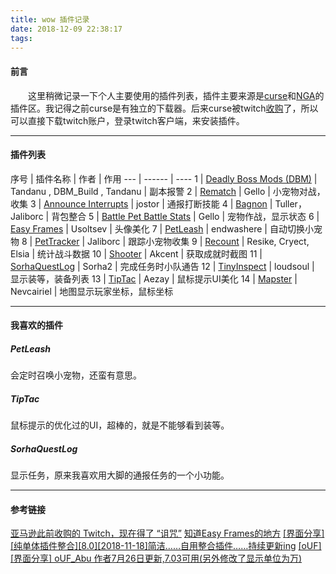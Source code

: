 ```yaml
---
title: wow 插件记录
date: 2018-12-09 22:38:17
tags:
---
```

#### 前言

&emsp;&emsp;这里稍微记录一下个人主要使用的插件列表，插件主要来源是[curse](https://wow.curseforge.com/)和[NGA](https://ngabbs.com/thread.php?fid=200)的插件区。我记得之前curse是有独立的下载器。后来curse被twitch[收购](https://blog.twitch.tv/twitch-and-curse-8ae2b20acf91)了，所以可以直接下载twitch账户，登录twitch客户端，来安装插件。

* * * 

#### 插件列表

序号 | 插件名称 | 作者 | 作用 
---  | ------ | ---- 
1 | [Deadly Boss Mods (DBM)](https://www.curseforge.com/wow/addons/deadly-boss-mods) | Tandanu , DBM_Build , Tandanu | 副本报警 
2 | [Rematch](https://www.curseforge.com/wow/addons/rematch) | Gello | 小宠物对战，收集
3 | [Announce Interrupts](https://www.curseforge.com/wow/addons/announce-interrupts) | jostor | 通报打断技能
4 | [Bagnon](https://www.curseforge.com/wow/addons/bagnon) | Tuller，Jaliborc | 背包整合
5 | [Battle Pet Battle Stats](https://www.curseforge.com/wow/addons/battle-pet-battle-stats) | Gello | 宠物作战，显示状态
6 | [Easy Frames](https://www.curseforge.com/wow/addons/easy-frames) | Usoltsev | 头像美化
7 | [PetLeash](https://www.curseforge.com/wow/addons/petleash) | endwashere | 自动切换小宠物
8 | [PetTracker](https://www.curseforge.com/wow/addons/pettracker) | Jaliborc | 跟踪小宠物收集
9 | [Recount](https://www.curseforge.com/wow/addons/recount) | Resike, Cryect, Elsia | 统计战斗数据
10 | [Shooter](https://www.curseforge.com/wow/addons/shooter) | Akcent | 获取成就时截图
11 | [SorhaQuestLog](https://www.curseforge.com/wow/addons/sorhaquestlog) | Sorha2 | 完成任务时小队通告
12 | [TinyInspect](https://www.curseforge.com/wow/addons/itemlevel-anywhere) | loudsoul | 显示装等，装备列表
13 | [TipTac](https://www.curseforge.com/wow/addons/tip-tac) | Aezay | 鼠标提示UI美化 
14 | [Mapster](https://www.curseforge.com/wow/addons/mapster) | Nevcairiel | 地图显示玩家坐标，鼠标坐标 

* * * 

#### 我喜欢的插件
##### PetLeash
会定时召唤小宠物，还蛮有意思。

##### TipTac
鼠标提示的优化过的UI，超棒的，就是不能够看到装等。

##### SorhaQuestLog
显示任务，原来我喜欢用大脚的通报任务的一个小功能。

* * * 

#### 参考链接

[亚马逊此前收购的 Twitch，现在得了 “诅咒”](https://www.ifanr.com/703795)
[知道Easy Frames的地方](https://ngabbs.com/read.php?pid=278254553)
[[界面分享][纯单体插件整合][8.0][2018-11-18]简洁……自用整合插件……持续更新ing](https://ngabbs.com/read.php?tid=10150474)
[[oUF] [界面分享] oUF_Abu 作者7月26日更新,7.03可用(另外修改了显示单位为万)](https://nga.178.com/read.php?tid=9632817)